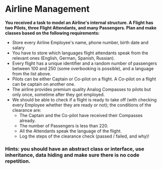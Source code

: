 # Airline Management

**You received a task to model an Airline's internal structure. A Flight has two Pilots, three Flight Attendants,
	and many Passengers. Plan and make classes based on the following requirements:**
	
* Store every Airline Employee's name, phone number, birth date and salary
* You have to store which languages flight attendants speak from the relevant ones (English, German, Spanish, Russian).
* Every flight has a unique identifier and a random number of passengers between 100 and 250 (some overbooking is possible),
	and a language from the list above.
* Pilots can be either Captain or Co-pilot on a flight. A Co-pilot on a flight can be captain on another one.
* The airline provides premium quality Analog Compasses to pilots but only once, sometime after they got employed.
* We should be able to check if a flight is ready to take off (with checking every Employee whether they are ready or not);
	the conditions of the clearance are:
	* The Captain and the Co-pilot have received their Compasses already.
	* The number of Passengers is less than 220.
	* All the Attendants speak the language of the flight.
	* Log the steps of the clearance check (passed / failed, and why)!

### Hints: you should have an abstract class or interface, use inheritance, data hiding and make sure there is no code repetition.
